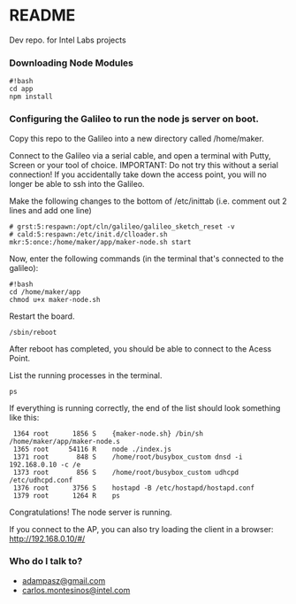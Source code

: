 # README #

Dev repo. for Intel Labs projects

### Downloading Node Modules ###
```
#!bash
cd app
npm install
```

### Configuring the Galileo to run the node js server on boot. ###
Copy this repo to the Galileo into a new directory called /home/maker.

Connect to the Galileo via a serial cable, and open a terminal with Putty, Screen or your tool of choice.
IMPORTANT: Do not try this without a serial connection! If you accidentally take down the access point, 
you will no longer be able to ssh into the Galileo.

Make the following changes to the bottom of /etc/inittab
(i.e. comment out 2 lines and add one line)
```
# grst:5:respawn:/opt/cln/galileo/galileo_sketch_reset -v
# cald:5:respawn:/etc/init.d/clloader.sh
mkr:5:once:/home/maker/app/maker-node.sh start
```

Now, enter the following commands (in the terminal that's connected to the galileo):
```
#!bash
cd /home/maker/app 
chmod u+x maker-node.sh

```

Restart the board.
```
/sbin/reboot
```

After reboot has completed, you should be able to connect to the Acess Point.   

List the running processes in the terminal.
```
ps
```
If everything is running correctly, the end of the list should look something like this:
```
 1364 root      1856 S    {maker-node.sh} /bin/sh /home/maker/app/maker-node.s 
 1365 root     54116 R    node ./index.js 
 1371 root       848 S    /home/root/busybox_custom dnsd -i 192.168.0.10 -c /e 
 1373 root       856 S    /home/root/busybox_custom udhcpd /etc/udhcpd.conf 
 1376 root      3756 S    hostapd -B /etc/hostapd/hostapd.conf 
 1379 root      1264 R    ps
 ```
Congratulations! The node server is running.

If you connect to the AP, you can also try loading the client in a browser:
http://192.168.0.10/#/

### Who do I talk to? ###

* adampasz@gmail.com
* carlos.montesinos@intel.com
